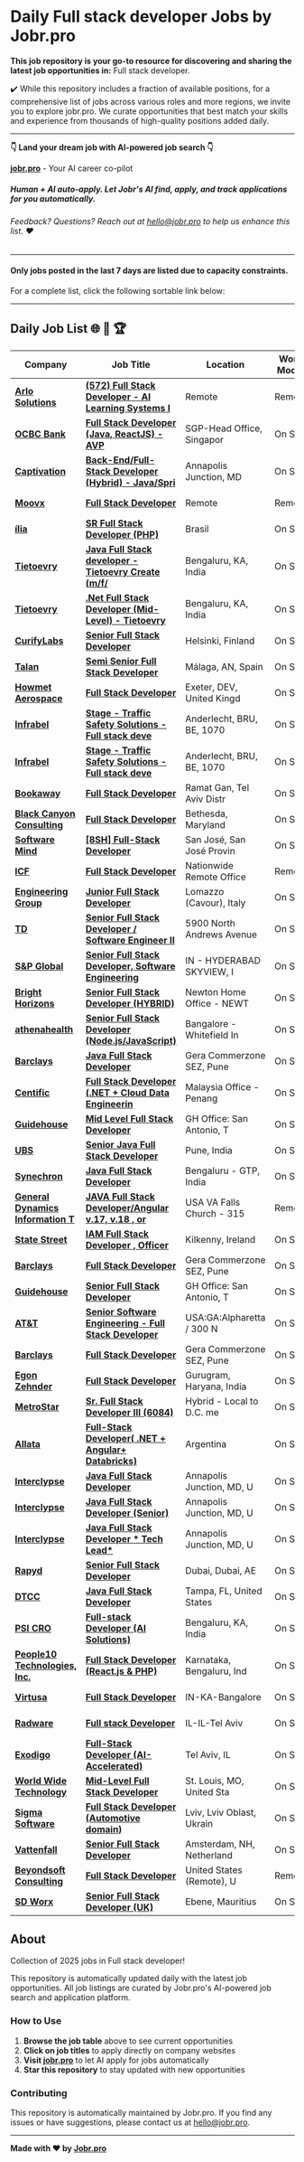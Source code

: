 # Daily Full stack developer Jobs by Jobr.pro

**This job repository is your go-to resource for discovering and sharing the latest job opportunities in:** Full stack developer.

✔️ While this repository includes a fraction of available positions, for a comprehensive list of jobs across various roles and more regions, we invite you to explore jobr.pro. We curate opportunities that best match your skills and experience from thousands of high-quality positions added daily.

---

**👇 Land your dream job with AI-powered job search 👇**   
  
**[jobr.pro](https://jobr.pro)** - Your AI career co-pilot

#####   _Human + AI auto-apply. Let Jobr's AI find, apply, and track applications for you automatically._

######  Feedback? Questions? Reach out at hello@jobr.pro to help us enhance this list. ❤️

---

#### Only jobs posted in the last 7 days are listed due to capacity constraints.  
For a complete list, click the following sortable link below:

---

## Daily Job List 🌐 🧭 🏆

| Company | Job Title | Location | Work Model | Date Posted |
| ------- | --------- | -------- | ---------- | ----------- |
| **[Arlo Solutions](https://arlo-solutions.com/)** | **[(572) Full Stack Developer - AI Learning Systems I](https://job-boards.greenhouse.io/arlosolutionsllc/jobs/4828273007?utm_source=github&utm_medium=repo&utm_campaign=github-fullstack-jobs)** | Remote | Remote | Sep 11 |
| **[OCBC Bank](https://www.ocbc.com/)** | **[Full Stack Developer (Java, ReactJS) - AVP](https://ocbc.wd102.myworkdayjobs.com/en-US/External/job/OCBC-Singapore/Full-Stack-Developer--Java--ReactJS----AVP_JR00003044?utm_source=github&utm_medium=repo&utm_campaign=github-fullstack-jobs)** | SGP-Head Office, Singapor | On Site | Sep 11 |
| **[Captivation](https://captivation.us/)** | **[Back-End/Full-Stack Developer (Hybrid) - Java/Spri](https://job-boards.greenhouse.io/captivation/jobs/4917014008?utm_source=github&utm_medium=repo&utm_campaign=github-fullstack-jobs)** | Annapolis Junction, MD | On Site | Sep 10 |
| **[Moovx](https://moovx.mobi/)** | **[Full Stack Developer](https://job-boards.greenhouse.io/moovx/jobs/4347083005?utm_source=github&utm_medium=repo&utm_campaign=github-fullstack-jobs)** | Remote | Remote | Sep 10 |
| **[ília](https://ilia.digital/)** | **[SR Full Stack Developer (PHP)](https://job-boards.greenhouse.io/ilia/jobs/5646884004?utm_source=github&utm_medium=repo&utm_campaign=github-fullstack-jobs)** | Brasil | On Site | Sep 10 |
| **[Tietoevry](https://www.tietoevry.com/)** | **[Java Full Stack developer - Tietoevry Create (m/f/](https://jobs.smartrecruiters.com/Tietoevry1/744000080987661-java-full-stack-developer-tietoevry-create-m-f-d-?utm_source=github&utm_medium=repo&utm_campaign=github-fullstack-jobs)** | Bengaluru, KA, India | On Site | Sep 10 |
| **[Tietoevry](https://www.tietoevry.com/)** | **[.Net Full Stack Developer (Mid-Level) - Tietoevry ](https://jobs.smartrecruiters.com/Tietoevry1/744000080985575--net-full-stack-developer-mid-level-tietoevry-create-m-f-d-?utm_source=github&utm_medium=repo&utm_campaign=github-fullstack-jobs)** | Bengaluru, KA, India | On Site | Sep 10 |
| **[CurifyLabs](https://www.curifylabs.com/)** | **[Senior Full Stack Developer](https://curifylabs.teamtailor.com/jobs/6433275-senior-full-stack-developer?utm_source=github&utm_medium=repo&utm_campaign=github-fullstack-jobs)** | Helsinki, Finland | On Site | Sep 10 |
| **[Talan](https://talan.com)** | **[Semi Senior Full Stack Developer](https://jobs.smartrecruiters.com/Talan/744000080970193-semi-senior-full-stack-developer?utm_source=github&utm_medium=repo&utm_campaign=github-fullstack-jobs)** | Málaga, AN, Spain | On Site | Sep 10 |
| **[Howmet Aerospace](https://www.howmet.com/)** | **[Full Stack Developer](https://fa-exty-saasfaprod1.fa.ocs.oraclecloud.com/hcmUI/CandidateExperience/en/sites/jobsearch/job/114180?utm_source=github&utm_medium=repo&utm_campaign=github-fullstack-jobs)** | Exeter, DEV, United Kingd | On Site | Sep 10 |
| **[Infrabel](https://www.infrabel.be)** | **[Stage - Traffic Safety Solutions - Full stack deve](https://jobs.infrabel.be/job/Anderlecht-Stage-Traffic-Safety-Solutions-Full-stack-developer-BachelorMaster-BRU-1070/826825402/?utm_source=github&utm_medium=repo&utm_campaign=github-fullstack-jobs)** | Anderlecht, BRU, BE, 1070 | On Site | Sep 10 |
| **[Infrabel](https://www.infrabel.be)** | **[Stage - Traffic Safety Solutions - Full stack deve](https://jobs.infrabel.be/job/Anderlecht-Stage-Traffic-Safety-Solutions-Full-stack-developer-BachelorMaster-BRU-1070/826825302/?utm_source=github&utm_medium=repo&utm_campaign=github-fullstack-jobs)** | Anderlecht, BRU, BE, 1070 | On Site | Sep 10 |
| **[Bookaway](https://www.bookaway.com/)** | **[Full Stack Developer](https://www.comeet.com/jobs/Bookaway/64.006/full-stack-developer/0B.C55?utm_source=github&utm_medium=repo&utm_campaign=github-fullstack-jobs)** | Ramat Gan, Tel Aviv Distr | On Site | Sep 10 |
| **[Black Canyon Consulting](https://www.bccdc.net/)** | **[Full Stack Developer](https://job-boards.greenhouse.io/bcc/jobs/5868099003?utm_source=github&utm_medium=repo&utm_campaign=github-fullstack-jobs)** | Bethesda, Maryland | On Site | Sep 10 |
| **[Software Mind](https://softwaremind.com)** | **[[8SH] Full-Stack Developer](https://jobs.smartrecruiters.com/SoftwareMind/744000080915345--8sh-full-stack-developer?utm_source=github&utm_medium=repo&utm_campaign=github-fullstack-jobs)** | San José, San José Provin | On Site | Sep 10 |
| **[ICF](https://www.icf.com/)** | **[Full Stack Developer](https://icf.wd5.myworkdayjobs.com/en-US/ICFExternal_Career_Site/job/Reston-VA/Full-Stack-Developer_R2502560?utm_source=github&utm_medium=repo&utm_campaign=github-fullstack-jobs)** | Nationwide Remote Office  | Remote | Sep 10 |
| **[Engineering Group](https://www.eng.it/)** | **[Junior Full Stack Developer](https://eng.wd3.myworkdayjobs.com/en-US/ExternalCareers/job/Lomazzo-Cavour/Junior-Full-Stack-Developer_JR104058?utm_source=github&utm_medium=repo&utm_campaign=github-fullstack-jobs)** | Lomazzo (Cavour), Italy | On Site | Sep 10 |
| **[TD](https://www.td.com/)** | **[Senior Full Stack Developer / Software Engineer II](https://td.wd3.myworkdayjobs.com/en-US/TD_Bank_Careers/job/Fort-Lauderdale-Florida/Senior-Full-Stack-Developer---Software-Engineer-III--US-_R_1438292-1?utm_source=github&utm_medium=repo&utm_campaign=github-fullstack-jobs)** | 5900 North Andrews Avenue | On Site | Sep 10 |
| **[S&P Global](https://www.spglobal.com/)** | **[Senior Full Stack Developer, Software Engineering](https://spgi.wd5.myworkdayjobs.com/en-US/SPGI_Internal/job/IN---HYDERABAD-SKYVIEW/Senior-Full-Stack-Developer--Python--JavaScript--AWS--Cloud-Services--Azure-_315432?utm_source=github&utm_medium=repo&utm_campaign=github-fullstack-jobs)** | IN - HYDERABAD SKYVIEW, I | On Site | Sep 10 |
| **[Bright Horizons](https://www.brighthorizons.com/)** | **[Senior Full Stack Developer (HYBRID)](https://brighthorizons.wd5.myworkdayjobs.com/en-US/External-NorthAmerica/job/Newton-Massachusetts-02459/Senior-Full-Stack-Developer_JR-116557?utm_source=github&utm_medium=repo&utm_campaign=github-fullstack-jobs)** | Newton Home Office - NEWT | On Site | Sep 10 |
| **[athenahealth](https://www.athenahealth.com/)** | **[Senior Full Stack Developer (Node.js/JavaScript)](https://athenahealth.wd1.myworkdayjobs.com/en-US/External/job/Bangalore---Whitefield-India/Senior-Full-Stack-Developer--Nodejs-JavaScript-_R13410-1?utm_source=github&utm_medium=repo&utm_campaign=github-fullstack-jobs)** | Bangalore - Whitefield In | On Site | Sep 10 |
| **[Barclays](https://home.barclays/)** | **[Java Full Stack Developer](https://barclays.wd3.myworkdayjobs.com/en-US/External_Career_Site_Barclays/job/Gera-Commerzone-SEZ--Pune/Senior-Java-Backend-Developer_JR-0000043987?utm_source=github&utm_medium=repo&utm_campaign=github-fullstack-jobs)** | Gera Commerzone SEZ, Pune | On Site | Sep 10 |
| **[Centific](https://centific.com/)** | **[Full Stack Developer (.NET + Cloud Data Engineerin](https://centific.wd1.myworkdayjobs.com/en-US/Centific_Global/job/Malaysia-Office--Penang/Full-Stack-Developer--NET---Cloud-Data-Engineering-_JR105224-2?utm_source=github&utm_medium=repo&utm_campaign=github-fullstack-jobs)** | Malaysia Office -Penang | On Site | Sep 10 |
| **[Guidehouse](https://www.guidehouse.com/)** | **[Mid Level Full Stack Developer](https://guidehouse.wd1.myworkdayjobs.com/en-US/External/job/US---TX-San-Antonio/Mid-Level-Full-Stack-Developer_32138?utm_source=github&utm_medium=repo&utm_campaign=github-fullstack-jobs)** | GH Office: San Antonio, T | On Site | Sep 10 |
| **[UBS](https://www.ubs.com/)** | **[Senior Java Full Stack Developer](https://jobs.ubs.com/TGnewUI/Search/home/HomeWithPreLoad?partnerid=25008&siteid=5155&PageType=JobDetails&jobid=317069?utm_source=github&utm_medium=repo&utm_campaign=github-fullstack-jobs)** | Pune, India | On Site | Sep 10 |
| **[Synechron](https://www.synechron.com/)** | **[Java Full Stack Developer](https://synechron.wd1.myworkdayjobs.com/en-US/SynechronCareers/job/Bengaluru---Bellandur-GTP/Java-Full-Stack-Developer_JR1031622?utm_source=github&utm_medium=repo&utm_campaign=github-fullstack-jobs)** | Bengaluru - GTP, India | On Site | Sep 10 |
| **[General Dynamics Information T](https://www.gdit.com/)** | **[JAVA Full Stack Developer/Angular v.17, v.18 , or ](https://gdit.wd5.myworkdayjobs.com/en-US/External_Career_Site/job/USA-VA-Falls-Church/JAVA-Full-Stack-Developer-Angular-v17--v18---or-v19_RQ206397?utm_source=github&utm_medium=repo&utm_campaign=github-fullstack-jobs)** | USA VA Falls Church - 315 | Remote | Sep 10 |
| **[State Street](https://www.statestreet.com/)** | **[IAM Full Stack Developer , Officer](https://statestreet.wd1.myworkdayjobs.com/en-US/Global/job/Kilkenny-Ireland/IAM-Security-Engineer-full-stack-developer---Officer_R-773208-1?utm_source=github&utm_medium=repo&utm_campaign=github-fullstack-jobs)** | Kilkenny, Ireland | On Site | Sep 10 |
| **[Barclays](https://home.barclays/)** | **[Full Stack Developer](https://barclays.wd3.myworkdayjobs.com/en-US/External_Career_Site_Barclays/job/Gera-Commerzone-SEZ--Pune/Java-Developer_JR-0000034196?utm_source=github&utm_medium=repo&utm_campaign=github-fullstack-jobs)** | Gera Commerzone SEZ, Pune | On Site | Sep 10 |
| **[Guidehouse](https://www.guidehouse.com/)** | **[Senior Full Stack Developer](https://guidehouse.wd1.myworkdayjobs.com/en-US/External/job/US---TX-San-Antonio/Senior-Full-Stack-Developer_32135?utm_source=github&utm_medium=repo&utm_campaign=github-fullstack-jobs)** | GH Office: San Antonio, T | On Site | Sep 10 |
| **[AT&T](https://www.att.com/)** | **[Senior Software Engineering - Full Stack Developer](https://att.wd1.myworkdayjobs.com/en-US/ATTGeneral/job/USAGAAlpharetta--300-North-Point-Pkwy---Dat-owned300-North-Point-Pkwy/Senior-Software-Engineering---Full-Stack-Developer_R-81501?utm_source=github&utm_medium=repo&utm_campaign=github-fullstack-jobs)** | USA:GA:Alpharetta / 300 N | On Site | Sep 10 |
| **[Barclays](https://home.barclays/)** | **[Full Stack Developer](https://barclays.wd3.myworkdayjobs.com/en-US/External_Career_Site_Barclays/job/Gera-Commerzone-SEZ--Pune/Full-Stack-Developer_JR-0000067480?utm_source=github&utm_medium=repo&utm_campaign=github-fullstack-jobs)** | Gera Commerzone SEZ, Pune | On Site | Sep 10 |
| **[Egon Zehnder](https://www.egonzehnder.com/)** | **[Full Stack Developer](https://apply.workable.com/j/4B5AFB84D7/apply?utm_source=github&utm_medium=repo&utm_campaign=github-fullstack-jobs)** | Gurugram, Haryana, India | On Site | Sep 10 |
| **[MetroStar](https://www.metrostar.com/)** | **[Sr. Full Stack Developer III (6084)](https://metrostar.com/job-post/?gh_jid=6969203003?utm_source=github&utm_medium=repo&utm_campaign=github-fullstack-jobs)** | Hybrid - Local to D.C. me | On Site | Sep 09 |
| **[Allata](https://www.allata.com/)** | **[Full-Stack Developer( .NET + Angular+ Databricks)](https://jobs.lever.co/Allata/7398a06e-b3f1-40b5-97bb-d7061c898f44?utm_source=github&utm_medium=repo&utm_campaign=github-fullstack-jobs)** | Argentina | On Site | Sep 09 |
| **[Interclypse](https://www.interclypse.com/)** | **[Java Full Stack Developer](https://recruiting.paylocity.com/Recruiting/Jobs/Details/3560119?utm_source=github&utm_medium=repo&utm_campaign=github-fullstack-jobs)** | Annapolis Junction, MD, U | On Site | Sep 09 |
| **[Interclypse](https://www.interclypse.com/)** | **[Java Full Stack Developer (Senior)](https://recruiting.paylocity.com/Recruiting/Jobs/Details/3560042?utm_source=github&utm_medium=repo&utm_campaign=github-fullstack-jobs)** | Annapolis Junction, MD, U | On Site | Sep 09 |
| **[Interclypse](https://www.interclypse.com/)** | **[Java Full Stack Developer * Tech Lead*](https://recruiting.paylocity.com/Recruiting/Jobs/Details/3560028?utm_source=github&utm_medium=repo&utm_campaign=github-fullstack-jobs)** | Annapolis Junction, MD, U | On Site | Sep 09 |
| **[Rapyd](https://www.rapyd.net/)** | **[Senior Full Stack Developer](https://www.rapyd.net/company/careers/positions/senior-full-stack-developer-dubai/?utm_source=github&utm_medium=repo&utm_campaign=github-fullstack-jobs)** | Dubai, Dubai, AE | On Site | Sep 09 |
| **[DTCC](https://www.dtcc.com/)** | **[Java Full Stack Developer](https://ebxr.fa.us2.oraclecloud.com/hcmUI/CandidateExperience/en/sites/jobsearch/job/210535?utm_source=github&utm_medium=repo&utm_campaign=github-fullstack-jobs)** | Tampa, FL, United States | On Site | Sep 09 |
| **[PSI CRO](https://www.psi-cro.com)** | **[Full-stack Developer (AI Solutions)](https://jobs.smartrecruiters.com/PSICRO/744000080813176-full-stack-developer-ai-solutions-?utm_source=github&utm_medium=repo&utm_campaign=github-fullstack-jobs)** | Bengaluru, KA, India | On Site | Sep 09 |
| **[People10 Technologies, Inc.](https://people10.com/)** | **[Full Stack Developer (React.js & PHP)](https://people10.freshteam.com/jobs/5XdSGdowpeRd/full-stack-developer-react-js-php?utm_source=github&utm_medium=repo&utm_campaign=github-fullstack-jobs)** | Karnataka, Bengaluru, Ind | On Site | Sep 09 |
| **[Virtusa](https://www.virtusa.com/)** | **[Full Stack Developer](https://virtusa.taleo.net/careersection/ex/jobdetail.ftl?job=CREQ231401?utm_source=github&utm_medium=repo&utm_campaign=github-fullstack-jobs)** | IN-KA-Bangalore | On Site | Sep 09 |
| **[Radware](https://www.radware.com/)** | **[Full stack Developer](https://radware.taleo.net/careersection/ex/jobdetail.ftl?job=250000BS?utm_source=github&utm_medium=repo&utm_campaign=github-fullstack-jobs)** | IL-IL-Tel Aviv | On Site | Sep 09 |
| **[Exodigo](https://www.exodigo.com)** | **[Full-Stack Developer (AI-Accelerated)](https://www.comeet.com/jobs/exodigo/89.005/full-stack-developer-ai-accelerated/39.C5E?utm_source=github&utm_medium=repo&utm_campaign=github-fullstack-jobs)** | Tel Aviv, IL | On Site | Sep 09 |
| **[World Wide Technology](https://www.wwt.com/)** | **[Mid-Level Full Stack Developer](https://myjobs.adp.com/wwtexternalcareersite/cx/job-details?reqId=5001148961306?utm_source=github&utm_medium=repo&utm_campaign=github-fullstack-jobs)** | St. Louis, MO, United Sta | On Site | Sep 09 |
| **[Sigma Software](https://career.sigma.software)** | **[Full Stack Developer (Automotive domain)](https://jobs.smartrecruiters.com/SigmaSoftware2/744000080749111-full-stack-developer-automotive-domain-?utm_source=github&utm_medium=repo&utm_campaign=github-fullstack-jobs)** | Lviv, Lviv Oblast, Ukrain | On Site | Sep 09 |
| **[Vattenfall](https://group.vattenfall.com)** | **[Senior Full Stack Developer](https://jobs.smartrecruiters.com/Vattenfall/744000080734126-senior-full-stack-developer?utm_source=github&utm_medium=repo&utm_campaign=github-fullstack-jobs)** | Amsterdam, NH, Netherland | On Site | Sep 09 |
| **[Beyondsoft Consulting](https://beyondsoft.com/)** | **[Full Stack Developer](https://careers-beyondsoft.icims.com/jobs/10668/full-stack-developer/job?in_iframe=1?utm_source=github&utm_medium=repo&utm_campaign=github-fullstack-jobs)** | United States (Remote), U | Remote | Sep 09 |
| **[SD Worx](https://www.sdworx.com/)** | **[Senior Full Stack Developer (UK)](https://careers.sdworx.com/jobs/6425024-senior-full-stack-developer-uk?utm_source=github&utm_medium=repo&utm_campaign=github-fullstack-jobs)** | Ebene, Mauritius | On Site | Sep 09 |

## About

Collection of 2025 jobs in Full stack developer!

This repository is automatically updated daily with the latest job opportunities. All job listings are curated by Jobr.pro's AI-powered job search and application platform.

### How to Use

1. **Browse the job table** above to see current opportunities
2. **Click on job titles** to apply directly on company websites
3. **Visit [jobr.pro](https://jobr.pro)** to let AI apply for jobs automatically
4. **Star this repository** to stay updated with new opportunities

### Contributing

This repository is automatically maintained by Jobr.pro. If you find any issues or have suggestions, please contact us at hello@jobr.pro.

---

**Made with ❤️ by [Jobr.pro](https://jobr.pro)**
